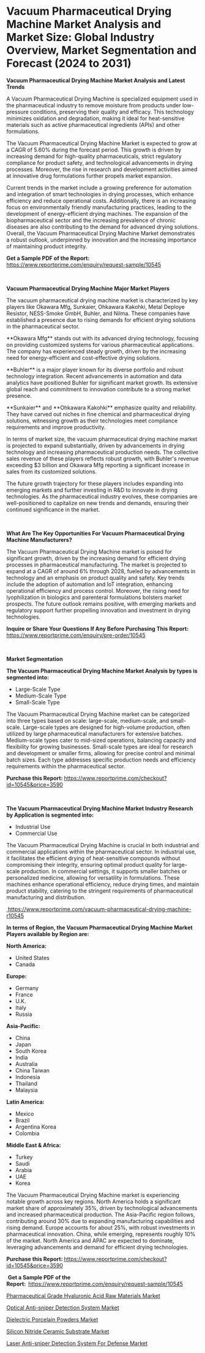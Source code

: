 <p><h1>Vacuum Pharmaceutical Drying Machine Market Analysis and Market Size: Global Industry Overview, Market Segmentation and Forecast (2024 to 2031)</h1></p><p><strong>Vacuum Pharmaceutical Drying Machine Market Analysis and Latest Trends</strong></p>
<p><p>A Vacuum Pharmaceutical Drying Machine is specialized equipment used in the pharmaceutical industry to remove moisture from products under low-pressure conditions, preserving their quality and efficacy. This technology minimizes oxidation and degradation, making it ideal for heat-sensitive materials such as active pharmaceutical ingredients (APIs) and other formulations.</p><p>The Vacuum Pharmaceutical Drying Machine Market is expected to grow at a CAGR of 5.60% during the forecast period. This growth is driven by increasing demand for high-quality pharmaceuticals, strict regulatory compliance for product safety, and technological advancements in drying processes. Moreover, the rise in research and development activities aimed at innovative drug formulations further propels market expansion.</p><p>Current trends in the market include a growing preference for automation and integration of smart technologies in drying processes, which enhance efficiency and reduce operational costs. Additionally, there is an increasing focus on environmentally friendly manufacturing practices, leading to the development of energy-efficient drying machines. The expansion of the biopharmaceutical sector and the increasing prevalence of chronic diseases are also contributing to the demand for advanced drying solutions. Overall, the Vacuum Pharmaceutical Drying Machine Market demonstrates a robust outlook, underpinned by innovation and the increasing importance of maintaining product integrity.</p></p>
<p><strong>Get a Sample PDF of the Report:&nbsp;</strong> <a href="https://www.reportprime.com/enquiry/request-sample/10545">https://www.reportprime.com/enquiry/request-sample/10545</a></p>
<p>&nbsp;</p>
<p><strong>Vacuum Pharmaceutical Drying Machine Major Market Players</strong></p>
<p><p>The vacuum pharmaceutical drying machine market is characterized by key players like Okawara Mfg, Sunkaier, Ohkawara Kakohki, Metal Deploye Resistor, NESS-Smoke GmbH, Buhler, and Nilma. These companies have established a presence due to rising demands for efficient drying solutions in the pharmaceutical sector.</p><p>**Okawara Mfg** stands out with its advanced drying technology, focusing on providing customized systems for various pharmaceutical applications. The company has experienced steady growth, driven by the increasing need for energy-efficient and cost-effective drying solutions.</p><p>**Buhler** is a major player known for its diverse portfolio and robust technology integration. Recent advancements in automation and data analytics have positioned Buhler for significant market growth. Its extensive global reach and commitment to innovation contribute to a strong market presence.</p><p>**Sunkaier** and **Ohkawara Kakohki** emphasize quality and reliability. They have carved out niches in fine chemical and pharmaceutical drying solutions, witnessing growth as their technologies meet compliance requirements and improve productivity.</p><p>In terms of market size, the vacuum pharmaceutical drying machine market is projected to expand substantially, driven by advancements in drying technology and increasing pharmaceutical production needs. The collective sales revenue of these players reflects robust growth, with Buhler's revenue exceeding $3 billion and Okawara Mfg reporting a significant increase in sales from its customized solutions.</p><p>The future growth trajectory for these players includes expanding into emerging markets and further investing in R&D to innovate in drying technologies. As the pharmaceutical industry evolves, these companies are well-positioned to capitalize on new trends and demands, ensuring their continued significance in the market.</p></p>
<p>&nbsp;</p>
<p><strong>What Are The Key Opportunities For Vacuum Pharmaceutical Drying Machine Manufacturers?</strong></p>
<p><p>The Vacuum Pharmaceutical Drying Machine market is poised for significant growth, driven by the increasing demand for efficient drying processes in pharmaceutical manufacturing. The market is projected to expand at a CAGR of around 6% through 2028, fueled by advancements in technology and an emphasis on product quality and safety. Key trends include the adoption of automation and IoT integration, enhancing operational efficiency and process control. Moreover, the rising need for lyophilization in biologics and parenteral formulations bolsters market prospects. The future outlook remains positive, with emerging markets and regulatory support further propelling innovation and investment in drying technologies.</p></p>
<p><strong>Inquire or Share Your Questions If Any Before Purchasing This Report:</strong> <a href="https://www.reportprime.com/enquiry/pre-order/10545">https://www.reportprime.com/enquiry/pre-order/10545</a></p>
<p>&nbsp;</p>
<p><strong>Market Segmentation</strong></p>
<p><strong>The Vacuum Pharmaceutical Drying Machine Market Analysis by types is segmented into:</strong></p>
<p><ul><li>Large-Scale Type</li><li>Medium-Scale Type</li><li>Small-Scale Type</li></ul></p>
<p><p>The Vacuum Pharmaceutical Drying Machine market can be categorized into three types based on scale: large-scale, medium-scale, and small-scale. Large-scale types are designed for high-volume production, often utilized by large pharmaceutical manufacturers for extensive batches. Medium-scale types cater to mid-sized operations, balancing capacity and flexibility for growing businesses. Small-scale types are ideal for research and development or smaller firms, allowing for precise control and minimal batch sizes. Each type addresses specific production needs and efficiency requirements within the pharmaceutical sector.</p></p>
<p><strong>Purchase this Report:&nbsp;</strong><a href="https://www.reportprime.com/checkout?id=10545&price=3590">https://www.reportprime.com/checkout?id=10545&price=3590</a></p>
<p>&nbsp;</p>
<p><strong>The Vacuum Pharmaceutical Drying Machine Market Industry Research by Application is segmented into:</strong></p>
<p><ul><li>Industrial Use</li><li>Commercial Use</li></ul></p>
<p><p>The Vacuum Pharmaceutical Drying Machine is crucial in both industrial and commercial applications within the pharmaceutical sector. In industrial use, it facilitates the efficient drying of heat-sensitive compounds without compromising their integrity, ensuring optimal product quality for large-scale production. In commercial settings, it supports smaller batches or personalized medicine, allowing for versatility in formulations. These machines enhance operational efficiency, reduce drying times, and maintain product stability, catering to the stringent requirements of pharmaceutical manufacturing and distribution.</p></p>
<p><a href="https://www.reportprime.com/vacuum-pharmaceutical-drying-machine-r10545">&nbsp;https://www.reportprime.com/vacuum-pharmaceutical-drying-machine-r10545</a></p>
<p><strong>In terms of Region, the Vacuum Pharmaceutical Drying Machine Market Players available by Region are:</strong></p>
<p>
    <p> <strong> North America: </strong>
        <ul>
            <li>United States</li>
            <li>Canada</li>
        </ul>
        </p> 
    <p> <strong> Europe: </strong>
        <ul>
            <li>Germany</li>
            <li>France</li>
            <li>U.K.</li>
            <li>Italy</li>
            <li>Russia</li>
        </ul>
        </p> 
    <p> <strong> Asia-Pacific: </strong>
        <ul>
            <li>China</li>
            <li>Japan</li>
            <li>South Korea</li>
            <li>India</li>
            <li>Australia</li>
            <li>China Taiwan</li>
            <li>Indonesia</li>
            <li>Thailand</li>
            <li>Malaysia</li>
        </ul>
        </p> 
    <p> <strong> Latin America: </strong>
        <ul>
            <li>Mexico</li>
            <li>Brazil</li>
            <li>Argentina Korea</li>
            <li>Colombia</li>
        </ul>
        </p> 
    <p> <strong> Middle East & Africa: </strong>
        <ul>
            <li>Turkey</li>
            <li>Saudi</li>
            <li>Arabia</li>
            <li>UAE</li>
            <li>Korea</li>
        </ul>
    </p>
    </p>
<p><p>The Vacuum Pharmaceutical Drying Machine market is experiencing notable growth across key regions. North America holds a significant market share of approximately 35%, driven by technological advancements and increased pharmaceutical production. The Asia-Pacific region follows, contributing around 30% due to expanding manufacturing capabilities and rising demand. Europe accounts for about 25%, with robust investments in pharmaceutical innovation. China, while emerging, represents roughly 10% of the market. North America and APAC are expected to dominate, leveraging advancements and demand for efficient drying technologies.</p></p>
<p><strong>Purchase this Report: </strong><a href="https://www.reportprime.com/checkout?id=10545&price=3590">https://www.reportprime.com/checkout?id=10545&price=3590</a></p>
<p>&nbsp;<strong>Get a Sample PDF of the Report:&nbsp;&nbsp;</strong><a href="https://www.reportprime.com/enquiry/request-sample/10545">https://www.reportprime.com/enquiry/request-sample/10545</a></p>
<p><strong></strong></p>
<p><p><a href="https://medium.com/@gc37tmozie/the-pharmaceutical-grade-hyaluronic-acid-raw-materials-market-research-report-provides-an-d83b7844b815">Pharmaceutical Grade Hyaluronic Acid Raw Materials Market</a></p><p><a href="https://issuu.com/reportprime-2/docs/optical-anti-sniper-detection-syste_b2ea3ce22fa550">Optical Anti-sniper Detection System Market</a></p><p><a href="https://medium.com/@gc37tmozie/the-global-dielectric-porcelain-powders-market-is-a-dynamic-and-growing-industry-dcc1612fbc09">Dielectric Porcelain Powders Market</a></p><p><a href="https://www.linkedin.com/pulse/silicon-nitride-ceramic-substrate-market-outlook-complete-9ffee?trackingId=EglQgo9YRIaZXQnY8rdO2Q%3D%3D">Silicon Nitride Ceramic Substrate Market</a></p><p><a href="https://issuu.com/reportprime-2/docs/laser-anti-sniper-detection-system-_5811af9cc47eaf">Laser Anti-sniper Detection System For Defense Market</a></p></p>